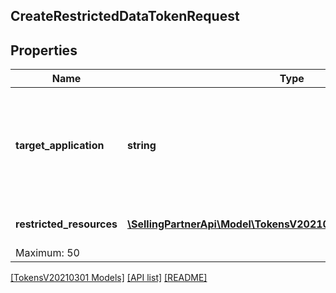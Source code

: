 ## CreateRestrictedDataTokenRequest

## Properties

Name | Type | Description | Notes
------------ | ------------- | ------------- | -------------
**target_application** | **string** | The application ID for the target application to which access is being delegated. | [optional]
**restricted_resources** | [**\SellingPartnerApi\Model\TokensV20210301\RestrictedResource[]**](RestrictedResource.md) | A list of restricted resources.
Maximum: 50 |

[[TokensV20210301 Models]](../) [[API list]](../../Api) [[README]](../../../README.md)
